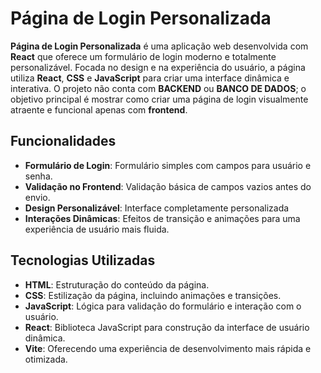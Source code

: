 # Página de Login Personalizada

**Página de Login Personalizada** é uma aplicação web desenvolvida com **React** que oferece um formulário de login moderno e totalmente personalizável. Focada no design e na experiência do usuário, a página utiliza **React**, **CSS** e **JavaScript** para criar uma interface dinâmica e interativa. O projeto não conta com **BACKEND** ou **BANCO DE DADOS**; o objetivo principal é mostrar como criar uma página de login visualmente atraente e funcional apenas com **frontend**.

## Funcionalidades

- **Formulário de Login**: Formulário simples com campos para usuário e senha.
- **Validação no Frontend**: Validação básica de campos vazios antes do envio.
- **Design Personalizável**: Interface completamente personalizada
- **Interações Dinâmicas**: Efeitos de transição e animações para uma experiência de usuário mais fluida.

## Tecnologias Utilizadas

- **HTML**: Estruturação do conteúdo da página.
- **CSS**: Estilização da página, incluindo animações e transições.
- **JavaScript**: Lógica para validação do formulário e interação com o usuário.
- **React**: Biblioteca JavaScript para construção da interface de usuário dinâmica.
- **Vite**: Oferecendo uma experiência de desenvolvimento mais rápida e otimizada. 
